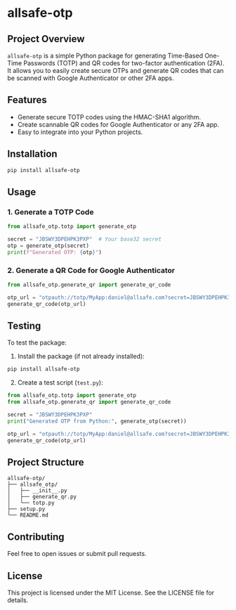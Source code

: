 # allsafe-otp

## Project Overview

`allsafe-otp` is a simple Python package for generating Time-Based One-Time Passwords (TOTP) and QR codes for two-factor authentication (2FA). It allows you to easily create secure OTPs and generate QR codes that can be scanned with Google Authenticator or other 2FA apps.

## Features

* Generate secure TOTP codes using the HMAC-SHA1 algorithm.
* Create scannable QR codes for Google Authenticator or any 2FA app.
* Easy to integrate into your Python projects.

## Installation

```bash
pip install allsafe-otp
```

## Usage

### 1. Generate a TOTP Code

```python
from allsafe_otp.totp import generate_otp

secret = "JBSWY3DPEHPK3PXP"  # Your base32 secret
otp = generate_otp(secret)
print(f"Generated OTP: {otp}")
```

### 2. Generate a QR Code for Google Authenticator

```python
from allsafe_otp.generate_qr import generate_qr_code

otp_url = "otpauth://totp/MyApp:daniel@allsafe.com?secret=JBSWY3DPEHPK3PXP&issuer=MyApp"
generate_qr_code(otp_url)
```

## Testing

To test the package:

1. Install the package (if not already installed):

```bash
pip install allsafe-otp
```

2. Create a test script (`test.py`):

```python
from allsafe_otp.totp import generate_otp
from allsafe_otp.generate_qr import generate_qr_code

secret = "JBSWY3DPEHPK3PXP"
print("Generated OTP from Python:", generate_otp(secret))

otp_url = "otpauth://totp/MyApp:daniel@allsafe.com?secret=JBSWY3DPEHPK3PXP&issuer=MyApp"
generate_qr_code(otp_url)
```

## Project Structure

```
allsafe-otp/
├── allsafe_otp/
│   ├── __init__.py
│   ├── generate_qr.py
│   └── totp.py
├── setup.py
└── README.md
```

## Contributing

Feel free to open issues or submit pull requests.

## License

This project is licensed under the MIT License. See the LICENSE file for details.
